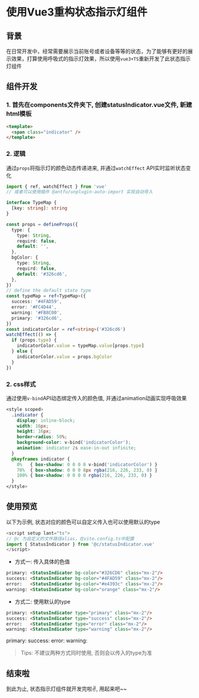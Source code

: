 # 使用Vue3重构状态指示灯组件

## 背景
在日常开发中，经常需要展示当前账号或者设备等等的状态，为了能够有更好的展示效果，打算使用呼吸式的指示灯效果，所以使用`vue3+TS`重新开发了此状态指示灯组件

## 组件开发

### 1. 首先在components文件夹下, 创建statusIndicator.vue文件, 新建html模板
```html
<template>
  <span class="indicator" />
</template>
```
### 2. 逻辑
通过`props`将指示灯的颜色动态传递进来, 并通过`watchEffect` API实时监听状态变化
```ts
import { ref, watchEffect } from 'vue'
// 或者可以使用插件 @antfu/unplugin-auto-import 实现自动导入

interface TypeMap {
  [key: string]: string
}

const props = defineProps({
  type: {
    type: String,
    requird: false,
    default: '',
  },
  bgColor: {
    type: String,
    requird: false,
    default: '#326cd6',
  },
})
// define the default state type
const typeMap = ref<TypeMap>({
  success: '#4FAD59',
  error: '#FC4D44',
  warning: '#FB8C00',
  primary: '#326cd6',
})
const indicatorColor = ref<string>('#326cd6')
watchEffect(() => {
  if (props.type) {
    indicatorColor.value = typeMap.value[props.type]
  } else {
    indicatorColor.value = props.bgColor
  }
})
```
### 2. css样式
通过使用`v-bind`API动态绑定传入的颜色值, 并通过animation动画实现呼吸效果
```css
<style scoped>
  .indicator {
    display: inline-block;
    width: 16px;
    height: 16px;
    border-radius: 50%;
    background-color: v-bind('indicatorColor');
    animation: indicator 2s ease-in-out infinite;
  }
  @keyframes indicator {
    0%   { box-shadow: 0 0 0 0 v-bind('indicatorColor') }
    70%  { box-shadow: 0 0 0 8px rgba(216, 226, 233, 0) }
    100% { box-shadow: 0 0 0 0 rgba(216, 226, 233, 0) }
  }
</style>
```
## 使用预览
以下为示例, 状态对应的颜色可以自定义传入也可以使用默认的type
```ts
<script setup lant="ts">
// @c 为自定义的文件路径alias，在vite.config.ts中配置
import { StatusIndicator } from '@c/statusIndicator.vue'
</script>
```
- 方式一: 传入具体的色值
```html
primary: <StatusIndicator bg-color="#326CD6" class="mx-2"/>
success: <StatusIndicator bg-color="#4FAD59" class="mx-2"/>
error:   <StatusIndicator bg-color="#e4393c" class="mx-2"/>
warning: <StatusIndicator bg-color="orange" class="mx-2"/>
```
- 方式二: 使用默认的type
```html
primary: <StatusIndicator type="primary" class="mx-2"/>
success: <StatusIndicator type="success" class="mx-2"/>
error:   <StatusIndicator type="error" class="mx-2"/>
warning: <StatusIndicator type="warning" class="mx-2"/>
```
primary: <StatusIndicator bg-color="#326CD6" class="mx-2"/>
success: <StatusIndicator bg-color="#4FAD59" class="mx-2"/>
error:   <StatusIndicator bg-color="#e4393c" class="mx-2"/>
warning: <StatusIndicator bg-color="orange" class="mx-2"/>

> Tips: 不建议两种方式同时使用, 否则会以传入的type为准

## 结束啦
到此为止, 状态指示灯组件就开发完啦✌️, 用起来吧~~
